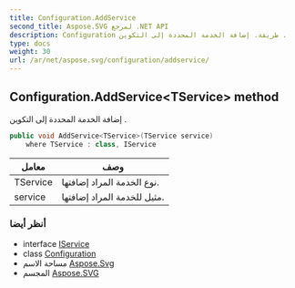 ```yaml
---
title: Configuration.AddService
second_title: Aspose.SVG لمرجع .NET API
description: Configuration طريقة. إضافة الخدمة المحددة إلى التكوين .
type: docs
weight: 30
url: /ar/net/aspose.svg/configuration/addservice/
---
```

## Configuration.AddService&lt;TService&gt; method

إضافة الخدمة المحددة إلى التكوين .

```csharp
public void AddService<TService>(TService service)
    where TService : class, IService
```

| معامل | وصف |
| --- | --- |
| TService | نوع الخدمة المراد إضافتها. |
| service | مثيل للخدمة المراد إضافتها. |

### أنظر أيضا

* interface [IService](../../../aspose.svg.services/iservice/)
* class [Configuration](../)
* مساحة الاسم [Aspose.Svg](../../configuration/)
* المجسم [Aspose.SVG](../../../)


